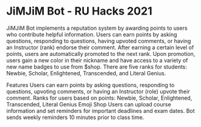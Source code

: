 # JiMJiM Bot - RU Hacks 2021

JiMJiM Bot implements a reputation system by awarding points to users who contribute helpful information. Users can earn points by asking questions, responding to questions, having upvoted comments, or having an Instructor (rank) endorse their comment. After earning a certain level of points, users are automatically promoted to the next rank. Upon promotion, users gain a new color in their nickname and have access to a variety of new name badges to use from $shop. There are five ranks for students: Newbie, Scholar, Enlightened, Transcended, and Literal Genius.

Features Users can earn points by asking questions, responding to questions, upvoting comments, or having an Instructor (role) upvote their comment. Ranks for users based on points: Newbie, Scholar, Enlightened, Transcended, Literal Genius Emoji Shop Users can upload course information and set reminders for important deadlines and exam dates. Bot sends weekly reminders 10 minutes prior to class time.
